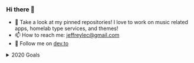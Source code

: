 ### Hi there 👋

- 🔭 Take a look at my pinned repositories! I love to work on music related apps, homelab type services, and themes!
- 📫 How to reach me: jeffreylec@gmail.com
- 🔮 Follow me on [dev.to](https://dev.to/jef)

<details>
  <summary>2020 Goals</summary>
  <li>🦀 Become a Rustacean! Currently reading <a href="https://doc.rust-lang.org/book/">The Rust Programming Language</a>
  <li>🌱 Learn more about cryptography</li>
  <li>💪 Become more valuable to the GitHub community and get my first sponsor!</li>
</details>
